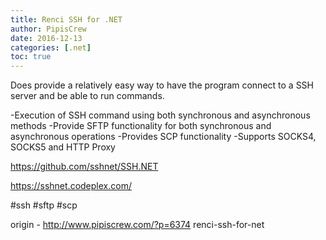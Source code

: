 ```yaml
---
title: Renci SSH for .NET
author: PipisCrew
date: 2016-12-13
categories: [.net]
toc: true
---
```


Does provide a relatively easy way to have the program connect to a SSH server and be able to run commands. 

-Execution of SSH command using both synchronous and asynchronous methods
-Provide SFTP functionality for both synchronous and asynchronous operations
-Provides SCP functionality
-Supports SOCKS4, SOCKS5 and HTTP Proxy

https://github.com/sshnet/SSH.NET

https://sshnet.codeplex.com/

#ssh #sftp #scp

origin - http://www.pipiscrew.com/?p=6374 renci-ssh-for-net